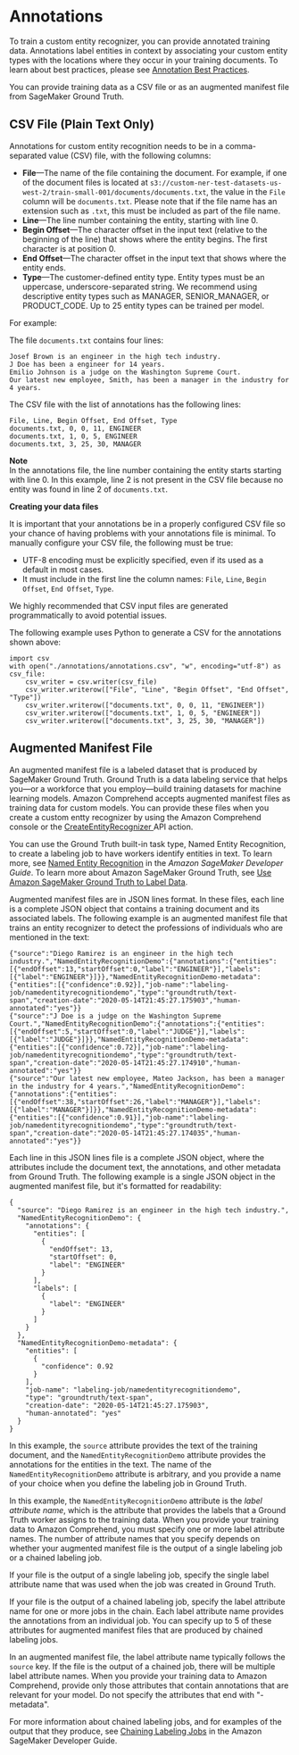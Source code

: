 # Annotations<a name="cer-annotation"></a>

To train a custom entity recognizer, you can provide annotated training data\. Annotations label entities in context by associating your custom entity types with the locations where they occur in your training documents\. To learn about best practices, please see [Annotation Best Practices](annotation-best-practices.md)\.

You can provide training data as a CSV file or as an augmented manifest file from SageMaker Ground Truth\. 

## CSV File \(Plain Text Only\)<a name="cer-annotation-csv"></a>

Annotations for custom entity recognition needs to be in a comma\-separated value \(CSV\) file, with the following columns:
+ **File**—The name of the file containing the document\. For example, if one of the document files is located at `s3://custom-ner-test-datasets-us-west-2/train-small-001/documents/documents.txt`, the value in the `File` column will be `documents.txt`\. Please note that if the file name has an extension such as `.txt`, this must be included as part of the file name\.
+ **Line**—The line number containing the entity, starting with line 0\. 
+ **Begin Offset**—The character offset in the input text \(relative to the beginning of the line\) that shows where the entity begins\. The first character is at position 0\. 
+ **End Offset**—The character offset in the input text that shows where the entity ends\.
+ **Type**—The customer\-defined entity type\. Entity types must be an uppercase, underscore\-separated string\. We recommend using descriptive entity types such as MANAGER, SENIOR\_MANAGER, or PRODUCT\_CODE\. Up to 25 entity types can be trained per model\. 

For example:

The file `documents.txt` contains four lines:

```
Josef Brown is an engineer in the high tech industry.
J Doe has been a engineer for 14 years.
Emilio Johnson is a judge on the Washington Supreme Court.
Our latest new employee, Smith, has been a manager in the industry for 4 years.
```

The CSV file with the list of annotations has the following lines: 

```
File, Line, Begin Offset, End Offset, Type
documents.txt, 0, 0, 11, ENGINEER
documents.txt, 1, 0, 5, ENGINEER
documents.txt, 3, 25, 30, MANAGER
```

**Note**  
In the annotations file, the line number containing the entity starts starting with line 0\. In this example, line 2 is not present in the CSV file because no entity was found in line 2 of `documents.txt`\. 

**Creating your data files**

It is important that your annotations be in a properly configured CSV file so your chance of having problems with your annotations file is minimal\. To manually configure your CSV file, the following must be true:
+ UTF\-8 encoding must be explicitly specified, even if its used as a default in most cases\.
+ It must include in the first line the column names: `File`, `Line`, `Begin Offset`, `End Offset`, `Type`\.

We highly recommended that CSV input files are generated programmatically to avoid potential issues\.

The following example uses Python to generate a CSV for the annotations shown above:

```
import csv 
with open("./annotations/annotations.csv", "w", encoding="utf-8") as csv_file:
    csv_writer = csv.writer(csv_file)
    csv_writer.writerow(["File", "Line", "Begin Offset", "End Offset", "Type"])
    csv_writer.writerow(["documents.txt", 0, 0, 11, "ENGINEER"])
    csv_writer.writerow(["documents.txt", 1, 0, 5, "ENGINEER"])
    csv_writer.writerow(["documents.txt", 3, 25, 30, "MANAGER"])
```

## Augmented Manifest File<a name="cer-annotation-manifest"></a>

An augmented manifest file is a labeled dataset that is produced by SageMaker Ground Truth\. Ground Truth is a data labeling service that helps you—or a workforce that you employ—build training datasets for machine learning models\. Amazon Comprehend accepts augmented manifest files as training data for custom models\. You can provide these files when you create a custom entty recognizer by using the Amazon Comprehend console or the [ CreateEntityRecognizer ](API_CreateEntityRecognizer.md) API action\. 

You can use the Ground Truth built\-in task type, Named Entity Recognition, to create a labeling job to have workers identify entities in text\. To learn more, see [Named Entity Recognition](https://docs.aws.amazon.com/sagemaker/latest/dg/sms-named-entity-recg.html#sms-creating-ner-console) in the *Amazon SageMaker Developer Guide*\. To learn more about Amazon SageMaker Ground Truth, see [Use Amazon SageMaker Ground Truth to Label Data](https://docs.aws.amazon.com/sagemaker/latest/dg/sms.html)\.

Augmented manifest files are in JSON lines format\. In these files, each line is a complete JSON object that contains a training document and its associated labels\. The following example is an augmented manifest file that trains an entity recognizer to detect the professions of individuals who are mentioned in the text:

```
{"source":"Diego Ramirez is an engineer in the high tech industry.","NamedEntityRecognitionDemo":{"annotations":{"entities":[{"endOffset":13,"startOffset":0,"label":"ENGINEER"}],"labels":[{"label":"ENGINEER"}]}},"NamedEntityRecognitionDemo-metadata":{"entities":[{"confidence":0.92}],"job-name":"labeling-job/namedentityrecognitiondemo","type":"groundtruth/text-span","creation-date":"2020-05-14T21:45:27.175903","human-annotated":"yes"}}
{"source":"J Doe is a judge on the Washington Supreme Court.","NamedEntityRecognitionDemo":{"annotations":{"entities":[{"endOffset":5,"startOffset":0,"label":"JUDGE"}],"labels":[{"label":"JUDGE"}]}},"NamedEntityRecognitionDemo-metadata":{"entities":[{"confidence":0.72}],"job-name":"labeling-job/namedentityrecognitiondemo","type":"groundtruth/text-span","creation-date":"2020-05-14T21:45:27.174910","human-annotated":"yes"}}
{"source":"Our latest new employee, Mateo Jackson, has been a manager in the industry for 4 years.","NamedEntityRecognitionDemo":{"annotations":{"entities":[{"endOffset":38,"startOffset":26,"label":"MANAGER"}],"labels":[{"label":"MANAGER"}]}},"NamedEntityRecognitionDemo-metadata":{"entities":[{"confidence":0.91}],"job-name":"labeling-job/namedentityrecognitiondemo","type":"groundtruth/text-span","creation-date":"2020-05-14T21:45:27.174035","human-annotated":"yes"}}
```

Each line in this JSON lines file is a complete JSON object, where the attributes include the document text, the annotations, and other metadata from Ground Truth\. The following example is a single JSON object in the augmented manifest file, but it's formatted for readability: 

```
{
  "source": "Diego Ramirez is an engineer in the high tech industry.",
  "NamedEntityRecognitionDemo": {
    "annotations": {
      "entities": [
        {
          "endOffset": 13,
          "startOffset": 0,
          "label": "ENGINEER"
        }
      ],
      "labels": [
        {
          "label": "ENGINEER"
        }
      ]
    }
  },
  "NamedEntityRecognitionDemo-metadata": {
    "entities": [
      {
        "confidence": 0.92
      }
    ],
    "job-name": "labeling-job/namedentityrecognitiondemo",
    "type": "groundtruth/text-span",
    "creation-date": "2020-05-14T21:45:27.175903",
    "human-annotated": "yes"
  }
}
```

In this example, the `source` attribute provides the text of the training document, and the `NamedEntityRecognitionDemo` attribute provides the annotations for the entities in the text\. The name of the `NamedEntityRecognitionDemo` attribute is arbitrary, and you provide a name of your choice when you define the labeling job in Ground Truth\.

In this example, the `NamedEntityRecognitionDemo` attribute is the *label attribute name*, which is the attribute that provides the labels that a Ground Truth worker assigns to the training data\. When you provide your training data to Amazon Comprehend, you must specify one or more label attribute names\. The number of attribute names that you specify depends on whether your augmented manifest file is the output of a single labeling job or a chained labeling job\.

If your file is the output of a single labeling job, specify the single label attribute name that was used when the job was created in Ground Truth\. 

If your file is the output of a chained labeling job, specify the label attribute name for one or more jobs in the chain\. Each label attribute name provides the annotations from an individual job\. You can specify up to 5 of these attributes for augmented manifest files that are produced by chained labeling jobs\. 

In an augmented manifest file, the label attribute name typically follows the `source` key\. If the file is the output of a chained job, there will be multiple label attribute names\. When you provide your training data to Amazon Comprehend, provide only those attributes that contain annotations that are relevant for your model\. Do not specify the attributes that end with "\-metadata"\.

For more information about chained labeling jobs, and for examples of the output that they produce, see [Chaining Labeling Jobs](https://docs.aws.amazon.com/sagemaker/latest/dg/sms-reusing-data.html) in the Amazon SageMaker Developer Guide\.